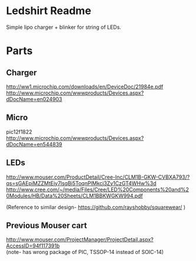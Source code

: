 Ledshirt Readme
========
Simple lipo charger + blinker for string of LEDs.

Parts
========
Charger
--------
http://ww1.microchip.com/downloads/en/DeviceDoc/21984e.pdf  
http://www.microchip.com/wwwproducts/Devices.aspx?dDocName=en024903

Micro
--------
pic12f1822  
http://www.microchip.com/wwwproducts/Devices.aspx?dDocName=en544839

LEDs
--------
http://www.mouser.com/ProductDetail/Cree-Inc/CLM1B-GKW-CVBXA793/?qs=sGAEpiMZZMtEjy7lsqBi5ToqnPlMkcj3Zy1CzGT4WHw%3d  
http://www.cree.com/~/media/Files/Cree/LED%20Components%20and%20Modules/HB/Data%20Sheets/CLM1BBKWGKW994.pdf  

(Reference to similar design- https://github.com/rayshobby/squarewear/ )

Previous Mouser cart
--------
http://www.mouser.com/ProjectManager/ProjectDetail.aspx?AccessID=94f117391b  
(note- has wrong package of PIC, TSSOP-14 instead of SOIC-14)

